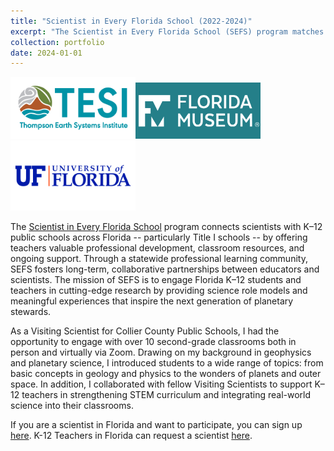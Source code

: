 ```yaml
---
title: "Scientist in Every Florida School (2022-2024)"
excerpt: "The Scientist in Every Florida School (SEFS) program matches scientists with K-12 public schools in Florida.<br/><img src='/images/outreach/SEFS2.png' width='700'>"
collection: portfolio
date: 2024-01-01
---
```

<img src='/images/outreach/TESI.png' width='200'><img src='/images/outreach/FLmuseum.png' width='200'><img src='/images/outreach/UF.png' width='200'>

The [Scientist in Every Florida School](https://www.floridamuseum.ufl.edu/earth-systems/scientist-in-every-florida-school/about-sefs/) program connects scientists with K–12 public schools across Florida -- particularly Title I schools -- by offering teachers valuable professional development, classroom resources, and ongoing support. Through a statewide professional learning community, SEFS fosters long-term, collaborative partnerships between educators and scientists. The mission of SEFS is to engage Florida K–12 students and teachers in cutting-edge research by providing science role models and meaningful experiences that inspire the next generation of planetary stewards.

As a Visiting Scientist for Collier County Public Schools, I had the opportunity to engage with over 10 second-grade classrooms both in person and virtually via Zoom. Drawing on my background in geophysics and planetary science, I introduced students to a wide range of topics: from basic concepts in geology and physics to the wonders of planets and outer space. In addition, I collaborated with fellow Visiting Scientists to support K–12 teachers in strengthening STEM curriculum and integrating real-world science into their classrooms.

If you are a scientist in Florida and want to participate, you can sign up [here](https://docs.google.com/forms/d/e/1FAIpQLSdsIgXP7AxyV7JLbv7smvcTPkP2JvbAncJ6MOAECBBtrdS9CA/viewform). K-12 Teachers in Florida can request a scientist [here](https://docs.google.com/forms/d/e/1FAIpQLSdGNp5sfIhci_OMyI2VyafGmxgL8yHq5DZ7rRlJ6DMbBI58pw/viewform).